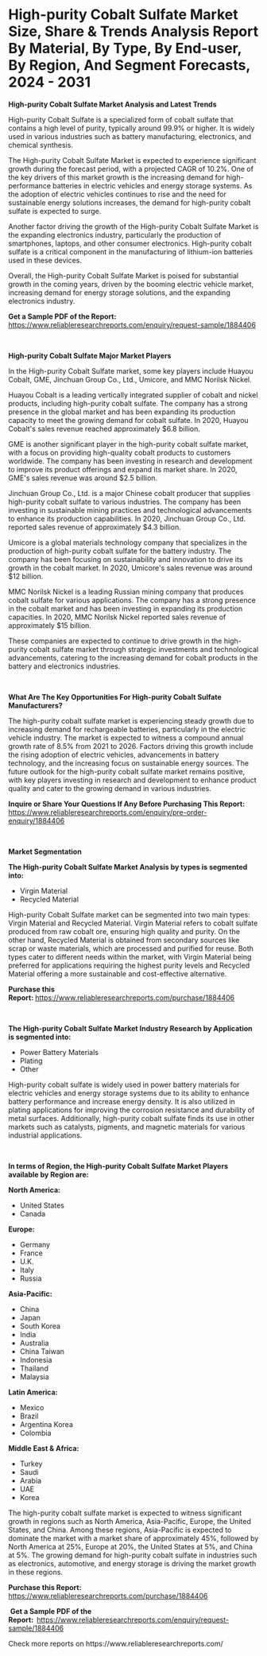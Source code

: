 <p><h1>High-purity Cobalt Sulfate Market Size, Share & Trends Analysis Report By Material, By Type, By End-user, By Region, And Segment Forecasts, 2024 - 2031</h1></p><p><strong>High-purity Cobalt Sulfate Market Analysis and Latest Trends</strong></p>
<p><p>High-purity Cobalt Sulfate is a specialized form of cobalt sulfate that contains a high level of purity, typically around 99.9% or higher. It is widely used in various industries such as battery manufacturing, electronics, and chemical synthesis.</p><p>The High-purity Cobalt Sulfate Market is expected to experience significant growth during the forecast period, with a projected CAGR of 10.2%. One of the key drivers of this market growth is the increasing demand for high-performance batteries in electric vehicles and energy storage systems. As the adoption of electric vehicles continues to rise and the need for sustainable energy solutions increases, the demand for high-purity cobalt sulfate is expected to surge.</p><p>Another factor driving the growth of the High-purity Cobalt Sulfate Market is the expanding electronics industry, particularly the production of smartphones, laptops, and other consumer electronics. High-purity cobalt sulfate is a critical component in the manufacturing of lithium-ion batteries used in these devices.</p><p>Overall, the High-purity Cobalt Sulfate Market is poised for substantial growth in the coming years, driven by the booming electric vehicle market, increasing demand for energy storage solutions, and the expanding electronics industry.</p></p>
<p><strong>Get a Sample PDF of the Report:&nbsp;</strong> <a href="https://www.reliableresearchreports.com/enquiry/request-sample/1884406">https://www.reliableresearchreports.com/enquiry/request-sample/1884406</a></p>
<p>&nbsp;</p>
<p><strong>High-purity Cobalt Sulfate Major Market Players</strong></p>
<p><p>In the High-purity Cobalt Sulfate market, some key players include Huayou Cobalt, GME, Jinchuan Group Co., Ltd., Umicore, and MMC Norilsk Nickel. </p><p>Huayou Cobalt is a leading vertically integrated supplier of cobalt and nickel products, including high-purity cobalt sulfate. The company has a strong presence in the global market and has been expanding its production capacity to meet the growing demand for cobalt sulfate. In 2020, Huayou Cobalt's sales revenue reached approximately $6.8 billion.</p><p>GME is another significant player in the high-purity cobalt sulfate market, with a focus on providing high-quality cobalt products to customers worldwide. The company has been investing in research and development to improve its product offerings and expand its market share. In 2020, GME's sales revenue was around $2.5 billion.</p><p>Jinchuan Group Co., Ltd. is a major Chinese cobalt producer that supplies high-purity cobalt sulfate to various industries. The company has been investing in sustainable mining practices and technological advancements to enhance its production capabilities. In 2020, Jinchuan Group Co., Ltd. reported sales revenue of approximately $4.3 billion.</p><p>Umicore is a global materials technology company that specializes in the production of high-purity cobalt sulfate for the battery industry. The company has been focusing on sustainability and innovation to drive its growth in the cobalt market. In 2020, Umicore's sales revenue was around $12 billion.</p><p>MMC Norilsk Nickel is a leading Russian mining company that produces cobalt sulfate for various applications. The company has a strong presence in the cobalt market and has been investing in expanding its production capacities. In 2020, MMC Norilsk Nickel reported sales revenue of approximately $15 billion. </p><p>These companies are expected to continue to drive growth in the high-purity cobalt sulfate market through strategic investments and technological advancements, catering to the increasing demand for cobalt products in the battery and electronics industries.</p></p>
<p>&nbsp;</p>
<p><strong>What Are The Key Opportunities For High-purity Cobalt Sulfate Manufacturers?</strong></p>
<p><p>The high-purity cobalt sulfate market is experiencing steady growth due to increasing demand for rechargeable batteries, particularly in the electric vehicle industry. The market is expected to witness a compound annual growth rate of 8.5% from 2021 to 2026. Factors driving this growth include the rising adoption of electric vehicles, advancements in battery technology, and the increasing focus on sustainable energy sources. The future outlook for the high-purity cobalt sulfate market remains positive, with key players investing in research and development to enhance product quality and cater to the growing demand in various industries.</p></p>
<p><strong>Inquire or Share Your Questions If Any Before Purchasing This Report:</strong> <a href="https://www.reliableresearchreports.com/enquiry/pre-order-enquiry/1884406">https://www.reliableresearchreports.com/enquiry/pre-order-enquiry/1884406</a></p>
<p>&nbsp;</p>
<p><strong>Market Segmentation</strong></p>
<p><strong>The High-purity Cobalt Sulfate Market Analysis by types is segmented into:</strong></p>
<p><ul><li>Virgin Material</li><li>Recycled Material</li></ul></p>
<p><p>High-purity Cobalt Sulfate market can be segmented into two main types: Virgin Material and Recycled Material. Virgin Material refers to cobalt sulfate produced from raw cobalt ore, ensuring high quality and purity. On the other hand, Recycled Material is obtained from secondary sources like scrap or waste materials, which are processed and purified for reuse. Both types cater to different needs within the market, with Virgin Material being preferred for applications requiring the highest purity levels and Recycled Material offering a more sustainable and cost-effective alternative.</p></p>
<p><strong>Purchase this Report:&nbsp;</strong><a href="https://www.reliableresearchreports.com/purchase/1884406">https://www.reliableresearchreports.com/purchase/1884406</a></p>
<p>&nbsp;</p>
<p><strong>The High-purity Cobalt Sulfate Market Industry Research by Application is segmented into:</strong></p>
<p><ul><li>Power Battery Materials</li><li>Plating</li><li>Other</li></ul></p>
<p><p>High-purity cobalt sulfate is widely used in power battery materials for electric vehicles and energy storage systems due to its ability to enhance battery performance and increase energy density. It is also utilized in plating applications for improving the corrosion resistance and durability of metal surfaces. Additionally, high-purity cobalt sulfate finds its use in other markets such as catalysts, pigments, and magnetic materials for various industrial applications.</p></p>
<p>&nbsp;</p>
<p><strong>In terms of Region, the High-purity Cobalt Sulfate Market Players available by Region are:</strong></p>
<p>
    <p> <strong> North America: </strong>
        <ul>
            <li>United States</li>
            <li>Canada</li>
        </ul>
        </p> 
    <p> <strong> Europe: </strong>
        <ul>
            <li>Germany</li>
            <li>France</li>
            <li>U.K.</li>
            <li>Italy</li>
            <li>Russia</li>
        </ul>
        </p> 
    <p> <strong> Asia-Pacific: </strong>
        <ul>
            <li>China</li>
            <li>Japan</li>
            <li>South Korea</li>
            <li>India</li>
            <li>Australia</li>
            <li>China Taiwan</li>
            <li>Indonesia</li>
            <li>Thailand</li>
            <li>Malaysia</li>
        </ul>
        </p> 
    <p> <strong> Latin America: </strong>
        <ul>
            <li>Mexico</li>
            <li>Brazil</li>
            <li>Argentina Korea</li>
            <li>Colombia</li>
        </ul>
        </p> 
    <p> <strong> Middle East & Africa: </strong>
        <ul>
            <li>Turkey</li>
            <li>Saudi</li>
            <li>Arabia</li>
            <li>UAE</li>
            <li>Korea</li>
        </ul>
    </p>
    </p>
<p><p>The high-purity cobalt sulfate market is expected to witness significant growth in regions such as North America, Asia-Pacific, Europe, the United States, and China. Among these regions, Asia-Pacific is expected to dominate the market with a market share of approximately 45%, followed by North America at 25%, Europe at 20%, the United States at 5%, and China at 5%. The growing demand for high-purity cobalt sulfate in industries such as electronics, automotive, and energy storage is driving the market growth in these regions.</p></p>
<p><strong>Purchase this Report: </strong><a href="https://www.reliableresearchreports.com/purchase/1884406">https://www.reliableresearchreports.com/purchase/1884406</a></p>
<p>&nbsp;<strong>Get a Sample PDF of the Report:&nbsp;&nbsp;</strong><a href="https://www.reliableresearchreports.com/enquiry/request-sample/1884406">https://www.reliableresearchreports.com/enquiry/request-sample/1884406</a></p>
<p><strong></strong></p>
<p>Check more reports on https://www.reliableresearchreports.com/</p>